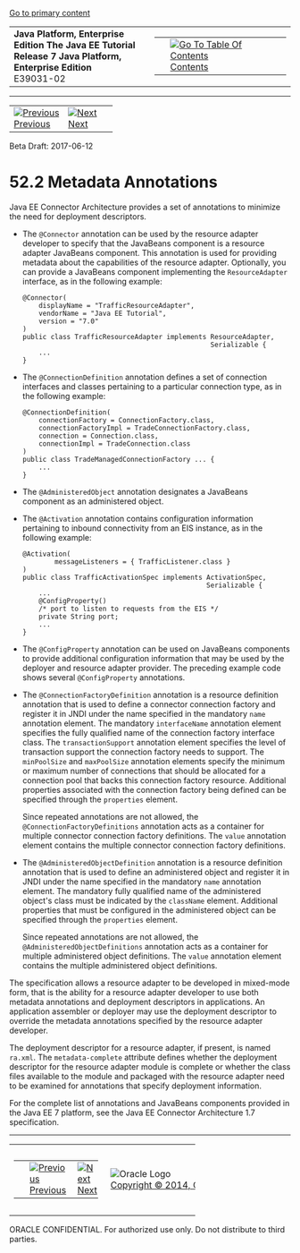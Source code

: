 [Go to primary content](#BEGIN)

<table>
<colgroup>
<col width="50%" />
<col width="50%" />
</colgroup>
<tbody>
<tr class="odd">
<td><strong>Java Platform, Enterprise Edition The Java EE Tutorial</strong><br />
<strong>Release 7 Java Platform, Enterprise Edition</strong><br />
E39031-02</td>
<td><table>
<tbody>
<tr class="odd">
<td> </td>
<td><a href="toc.htm"><img src="../../dcommon/gifs/toc.gif" alt="Go To Table Of Contents" /><br />
<span class="icon">Contents</span></a></td>
</tr>
</tbody>
</table></td>
</tr>
</tbody>
</table>

-----

<table>
<tbody>
<tr class="odd">
<td><a href="resources001.htm"><img src="../../dcommon/gifs/leftnav.gif" alt="Previous" /><br />
<span class="icon">Previous</span></a> </td>
<td><a href="resources003.htm"><img src="../../dcommon/gifs/rightnav.gif" alt="Next" /><br />
<span class="icon">Next</span></a></td>
<td> </td>
</tr>
</tbody>
</table>

Beta Draft: 2017-06-12

# 52.2 Metadata Annotations

Java EE Connector Architecture provides a set of annotations to minimize
the need for deployment descriptors.

  - The `@Connector` annotation can be used by the resource adapter
    developer to specify that the JavaBeans component is a resource
    adapter JavaBeans component. This annotation is used for providing
    metadata about the capabilities of the resource adapter. Optionally,
    you can provide a JavaBeans component implementing the
    `ResourceAdapter` interface, as in the following example:
    
    ``` oac_no_warn
    @Connector(
        displayName = "TrafficResourceAdapter",
        vendorName = "Java EE Tutorial", 
        version = "7.0"
    )
    public class TrafficResourceAdapter implements ResourceAdapter, 
                                                   Serializable {
        ...
    }
    ```

  - The `@ConnectionDefinition` annotation defines a set of connection
    interfaces and classes pertaining to a particular connection type,
    as in the following example:
    
    ``` oac_no_warn
    @ConnectionDefinition(
        connectionFactory = ConnectionFactory.class,
        connectionFactoryImpl = TradeConnectionFactory.class,
        connection = Connection.class,
        connectionImpl = TradeConnection.class
    )
    public class TradeManagedConnectionFactory ... {
        ...
    }
    ```

  - The `@AdministeredObject` annotation designates a JavaBeans
    component as an administered object.

  - The `@Activation` annotation contains configuration information
    pertaining to inbound connectivity from an EIS instance, as in the
    following example:
    
    ``` oac_no_warn
    @Activation(
            messageListeners = { TrafficListener.class }
    )
    public class TrafficActivationSpec implements ActivationSpec, 
                                                  Serializable {
        ...
        @ConfigProperty()
        /* port to listen to requests from the EIS */
        private String port;
        ...
    }
    ```

  - The `@ConfigProperty` annotation can be used on JavaBeans components
    to provide additional configuration information that may be used by
    the deployer and resource adapter provider. The preceding example
    code shows several `@ConfigProperty` annotations.

  - The `@ConnectionFactoryDefinition` annotation is a resource
    definition annotation that is used to define a connector connection
    factory and register it in JNDI under the name specified in the
    mandatory `name` annotation element. The mandatory `interfaceName`
    annotation element specifies the fully qualified name of the
    connection factory interface class. The `transactionSupport`
    annotation element specifies the level of transaction support the
    connection factory needs to support. The `minPoolSize` and
    `maxPoolSize` annotation elements specify the minimum or maximum
    number of connections that should be allocated for a connection pool
    that backs this connection factory resource. Additional properties
    associated with the connection factory being defined can be
    specified through the `properties` element.
    
    Since repeated annotations are not allowed, the
    `@ConnectionFactoryDefinitions` annotation acts as a container for
    multiple connector connection factory definitions. The `value`
    annotation element contains the multiple connector connection
    factory definitions.

  - The `@AdministeredObjectDefinition` annotation is a resource
    definition annotation that is used to define an administered object
    and register it in JNDI under the name specified in the mandatory
    `name` annotation element. The mandatory fully qualified name of the
    administered object's class must be indicated by the `className`
    element. Additional properties that must be configured in the
    administered object can be specified through the `properties`
    element.
    
    Since repeated annotations are not allowed, the
    `@AdministeredObjectDefinitions` annotation acts as a container for
    multiple administered object definitions. The `value` annotation
    element contains the multiple administered object definitions.

The specification allows a resource adapter to be developed in
mixed-mode form, that is the ability for a resource adapter developer to
use both metadata annotations and deployment descriptors in
applications. An application assembler or deployer may use the
deployment descriptor to override the metadata annotations specified by
the resource adapter developer.

The deployment descriptor for a resource adapter, if present, is named
`ra.xml`. The `metadata-complete` attribute defines whether the
deployment descriptor for the resource adapter module is complete or
whether the class files available to the module and packaged with the
resource adapter need to be examined for annotations that specify
deployment information.

For the complete list of annotations and JavaBeans components provided
in the Java EE 7 platform, see the Java EE Connector Architecture 1.7
specification.

-----

<table style="width:66%;">
<colgroup>
<col width="33%" />
<col width="0%" />
<col width="33%" />
</colgroup>
<tbody>
<tr class="odd">
<td><table style="width:96%;">
<colgroup>
<col width="0%" />
<col width="48%" />
<col width="48%" />
</colgroup>
<tbody>
<tr class="odd">
<td> </td>
<td><a href="resources001.htm"><img src="../../dcommon/gifs/leftnav.gif" alt="Previous" /><br />
<span class="icon">Previous</span></a> </td>
<td><a href="resources003.htm"><img src="../../dcommon/gifs/rightnav.gif" alt="Next" /><br />
<span class="icon">Next</span></a></td>
</tr>
</tbody>
</table></td>
<td><img src="../../dcommon/gifs/oracle.gif" alt="Oracle Logo" class="copyrightlogo" /> <a href="../../dcommon/html/cpyr.htm"><br />
<span class="copyrightlogo">Copyright © 2014, Oracle and/or its affiliates. All rights reserved.</span></a></td>
<td><table>
<tbody>
<tr class="odd">
<td> </td>
<td><a href="toc.htm"><img src="../../dcommon/gifs/toc.gif" alt="Go To Table Of Contents" /><br />
<span class="icon">Contents</span></a></td>
</tr>
</tbody>
</table></td>
</tr>
</tbody>
</table>

ORACLE CONFIDENTIAL. For authorized use only. Do not distribute to third parties.
